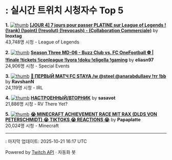 # : 실시간 트위치 시청자수 Top 5

**1.** [![thumb](https://static-cdn.jtvnw.net/previews-ttv/live_user_inoxtag-320x180.jpg)](https://twitch.tv/Inoxtag)
**[[JOUR 4] 7 jours pour passer PLATINE sur League of Legends ! (!rank) (!point) (!revolut) (!revocash) - (Collaboration Commerciale)](https://twitch.tv/Inoxtag)** by **Inoxtag**<br>43,748명 시청  - League of Legends

**2.** [![thumb](https://static-cdn.jtvnw.net/previews-ttv/live_user_eliasn97-320x180.jpg)](https://twitch.tv/eliasn97)
**[Season Three MD-06 - Buzz Club vs. FC OneFootball ⚽️ | !finale !tickets !iconleague !lyora !doku !eligella !gaming](https://twitch.tv/eliasn97)** by **eliasn97**<br>24,906명 시청  - Special Events

**3.** [![thumb](https://static-cdn.jtvnw.net/previews-ttv/live_user_ravshann-320x180.jpg)](https://twitch.tv/RavshanN)
**[🛑 ПЕРВЫЙ МАТЧ FC STAYA  /w @steel @anarabdullaev !тг !bb](https://twitch.tv/RavshanN)** by **RavshanN**<br>24,119명 시청  - IRL

**4.** [![thumb](https://static-cdn.jtvnw.net/previews-ttv/live_user_sasavot-320x180.jpg)](https://twitch.tv/sasavot)
**[НАСТРОЕННЫЙ/ВТОРНИК](https://twitch.tv/sasavot)** by **sasavot**<br>21,886명 시청  - RV There Yet?

**5.** [![thumb](https://static-cdn.jtvnw.net/previews-ttv/live_user_papaplatte-320x180.jpg)](https://twitch.tv/Papaplatte)
**[😭 MINECRAFT ACHIEVEMENT RACE MIT RAX (DLDS VON PETERSCHMIDT) 😭 TIKTOKS 😭 REACTIONS 😭](https://twitch.tv/Papaplatte)** by **Papaplatte**<br>20,024명 시청  - Minecraft


---
: 마지막 업데이트: 2025-10-21 16:17 UTC

Powered by [Twitch API](https://dev.twitch.tv/docs/api/reference) · 자동화 봇